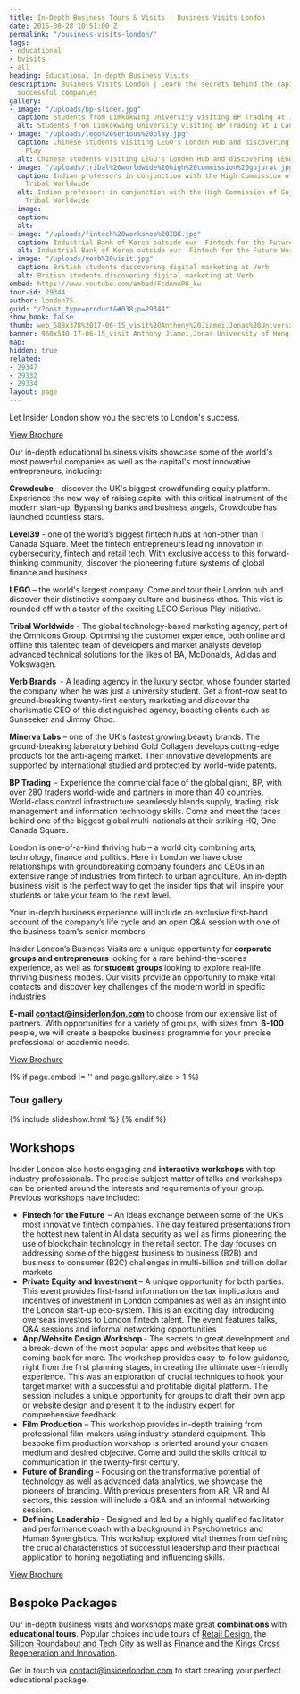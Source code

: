 ```yaml
---
title: In-Depth Business Tours & Visits | Business Visits London
date: 2015-08-28 10:51:00 Z
permalink: "/business-visits-london/"
tags:
- educational
- bvisits
- all
heading: Educational In-depth Business Visits
description: Business Visits London | Learn the secrets behind the capital’s most
  successful companies
gallery:
- image: "/uploads/bp-slider.jpg"
  caption: Students from Limkokwing University visiting BP Trading at 1 Canary Wharf
  alt: Students from Limkokwing University visiting BP Trading at 1 Canary Wharf
- image: "/uploads/lego%20serious%20play.jpg"
  caption: Chinese students visiting LEGO's London Hub and discovering LEGO Serious
    Play
  alt: Chinese students visiting LEGO's London Hub and discovering LEGO Serious Play
- image: "/uploads/tribal%20worldwide%20high%20commission%20gujurat.jpg"
  caption: Indian professors in conjunction with the High Commission of Gujurat visiting
    Tribal Worldwide
  alt: Indian professors in conjunction with the High Commission of Gujurat visiting
    Tribal Worldwide
- image:
  caption:
  alt:
- image: "/uploads/fintech%20workshop%20IBK.jpg"
  caption: Industrial Bank of Korea outside our  Fintech for the Future Workshop
  alt: Industrial Bank of Korea outside our  Fintech for the Future Workshop
- image: "/uploads/verb%20visit.jpg"
  caption: British students discovering digital marketing at Verb
  alt: British students discovering digital marketing at Verb
embed: https://www.youtube.com/embed/FcdAmAP6_kw
tour-id: 29344
author: london75
guid: "/?post_type=product&#038;p=29344"
show_book: false
thumb: web_588x378%2017-06-15_visit%20Anthony%20Jiamei,Jonas%20University%20of%20Hong%20Kong.jpg
banner: 960x540 17-06-15_visit Anthony Jiamei,Jonas University of Hong Kong.jpg
map:
hidden: true
related:
- 29347
- 29332
- 29334
layout: page
---
```


Let Insider London show you the secrets to London's success.

<a class="btn btn--small btn--red" href="/assets/in-depth-business-visits_brochure_Insider_London.pdf">View Brochure</a>

Our in-depth educational business visits showcase some of the world's most powerful companies as well as the capital's most innovative entrepreneurs, including:

**Crowdcube** – discover the UK's biggest crowdfunding equity platform. Experience the new way of raising capital with this critical instrument of the modern start-up. Bypassing banks and business angels, Crowdcube has launched countless stars.

**Level39** - one of the world’s biggest fintech hubs at non-other than 1 Canada Square. Meet the fintech entrepreneurs leading innovation in cybersecurity, fintech and retail tech. With exclusive access to this forward-thinking community, discover the pioneering future systems of global finance and business.

**LEGO** – the world's largest company. Come and tour their London hub and discover their distinctive company culture and business ethos. This visit is rounded off with a taster of the exciting LEGO Serious Play Initiative.

**Tribal Worldwide** - The global technology-based marketing agency, part of the Omnicons Group. Optimising the customer experience, both online and offline this talented team of developers and market analysts develop advanced technical solutions for the likes of BA, McDonalds, Adidas and Volkswagen.

**Verb Brands**  - A leading agency in the luxury sector, whose founder started the company when he was just a university student. Get a front-row seat to ground-breaking twenty-first century marketing and discover the charismatic CEO of this distinguished agency, boasting clients such as Sunseeker and Jimmy Choo.

**Minerva Labs** – one of the UK's fastest growing beauty brands. The ground-breaking laboratory behind Gold Collagen develops cutting-edge products for the anti-ageing market. Their innovative developments are supported by international studied and protected by world-wide patents.

**BP Trading**  - Experience the commercial face of the global giant, BP, with over 280 traders world-wide and partners in more than 40 countries. World-class control infrastructure seamlessly blends supply, trading, risk management and information technology skills. Come and meet the faces behind one of the biggest global multi-nationals at their striking HQ, One Canada Square.

London is one-of-a-kind thriving hub – a world city combining arts, technology, finance and politics. Here in London we have close relationships with groundbreaking company founders and CEOs in an extensive range of industries from fintech to urban agriculture. An in-depth business visit is the perfect way to get the insider tips that will inspire your students or take your team to the next level.



Your in-depth business experience will include an exclusive first-hand account of the company’s life cycle and an open Q&A session with one of the business team's senior members.

Insider London’s Business Visits are a unique opportunity for **corporate groups and entrepreneurs** looking for a rare behind-the-scenes experience, as well as for **student groups** looking to explore real-life thriving business models. Our visits provide an opportunity to make vital contacts and discover key challenges of the modern world in specific industries

**E-mail [contact@insiderlondon.com](mailto:contact@insiderlondon.com)** to choose from our extensive list of partners. With opportunities for a variety of groups, with sizes from  **6-100** people, we will create a bespoke business programme for your precise professional or academic needs.

<a class="btn btn--small btn--red" href="/assets/in-depth-business-visits_brochure_Insider_London.pdf">View Brochure</a>

{% if page.embed != '' and page.gallery.size > 1 %}
### Tour gallery
  {% include slideshow.html %}
{% endif %}

## Workshops
Insider London also hosts engaging and **interactive workshops** with top industry professionals. The precise subject matter of talks and workshops can be oriented around the interests and requirements of your group. Previous workshops have included:

- **Fintech for the Future**  – An ideas exchange between some of the UK’s most innovative fintech companies. The day featured presentations from the hottest new talent in AI data security as well as firms pioneering the use of blockchain technology in the retail sector. The day focuses on addressing some of the biggest business to business (B2B) and business to consumer (B2C) challenges in multi-billion and trillion dollar markets
- **Private Equity and Investment** – A unique opportunity for both parties. This event provides first-hand information on the tax implications and incentives of investment in London companies as well as an insight into the London start-up eco-system. This is an exciting day, introducing overseas investors to London fintech talent. The event features talks, Q&A sessions and informal networking opportunities
- **App/Website Design Workshop** - The secrets to great development and a break-down of the most popular apps and websites that keep us coming back for more. The workshop provides easy-to-follow guidance, right from the first planning stages, in creating the ultimate user-friendly experience. This was an exploration of crucial techniques to hook your target market with a successful and profitable digital platform. The session includes a unique opportunity for groups to draft their own app or website design and present it to the industry expert for comprehensive feedback.
- **Film Production** – This workshop provides in-depth training from professional film-makers using industry-standard equipment. This bespoke film production workshop is oriented around your chosen medium and desired objective. Come and build the skills critical to communication in the twenty-first century.
- **Future of Branding** – Focusing on the transformative potential of technology as well as advanced data analytics, we showcase the pioneers of branding. With previous presenters from AR, VR and AI sectors, this session will include a Q&A and an informal networking session.
- **Defining Leadership** - Designed and led by a highly qualified facilitator and performance coach with a background in Psychometrics and Human Synergistics. This workshop explored vital themes from defining the crucial characteristics of successful leadership and their practical application to honing negotiating and influencing skills.

<a class="btn btn--small btn--red" href="/assets/in-depth-business-visits_brochure_Insider_London.pdf">View Brochure</a>

## Bespoke Packages
Our in-depth business visits and workshops make great **combinations** with **educational tours**. Popular choices include tours of [Retail Design](https://www.insider-london.co.uk/tours/retail-design/), the [Silicon Roundabout and Tech City](https://www.insider-london.co.uk/tours/silicon-roundabout-and-tech-city-tour/) as well as [Finance](https://www.insider-london.co.uk/tours/london-finance-walking-tour/) and the [Kings Cross Regeneration and Innovation](https://www.insider-london.co.uk/tours/kings-cross-regeneration/).  

Get in touch via [contact@insiderlondon.com](mailto:contact@insiderlondon.com) to start creating your perfect educational package.

